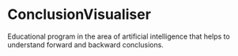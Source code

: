 ConclusionVisualiser
====================

Educational program in the area of artificial intelligence that helps to understand forward and backward conclusions.
